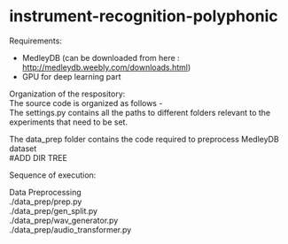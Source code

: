 # instrument-recognition-polyphonic
Requirements: 
* MedleyDB (can be downloaded from here : http://medleydb.weebly.com/downloads.html)
* GPU for deep learning part

Organization of the respository:  
The source code is organized as follows -  
The settings.py contains all the paths to different folders relevant to the experiments that need to be set.  

The data_prep folder contains the code required to preprocess MedleyDB dataset  
#ADD DIR TREE


Sequence of execution:  

Data Preprocessing  
./data_prep/prep.py  
./data_prep/gen_split.py  
./data_prep/wav_generator.py  
./data_prep/audio_transformer.py  

